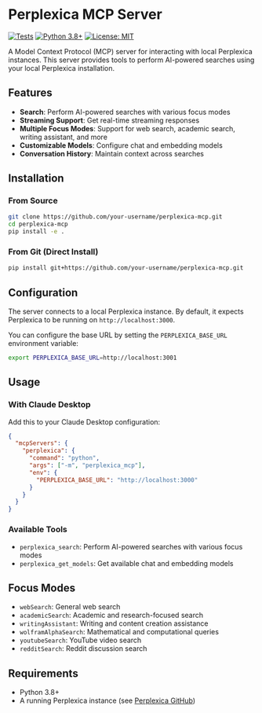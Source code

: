 # Perplexica MCP Server

[![Tests](https://github.com/your-username/perplexica-mcp/workflows/Tests/badge.svg)](https://github.com/your-username/perplexica-mcp/actions)
[![Python 3.8+](https://img.shields.io/badge/python-3.8+-blue.svg)](https://www.python.org/downloads/)
[![License: MIT](https://img.shields.io/badge/License-MIT-yellow.svg)](https://opensource.org/licenses/MIT)

A Model Context Protocol (MCP) server for interacting with local Perplexica instances. This server provides tools to perform AI-powered searches using your local Perplexica installation.

## Features

- **Search**: Perform AI-powered searches with various focus modes
- **Streaming Support**: Get real-time streaming responses
- **Multiple Focus Modes**: Support for web search, academic search, writing assistant, and more
- **Customizable Models**: Configure chat and embedding models
- **Conversation History**: Maintain context across searches

## Installation

### From Source

```bash
git clone https://github.com/your-username/perplexica-mcp.git
cd perplexica-mcp
pip install -e .
```

### From Git (Direct Install)

```bash
pip install git+https://github.com/your-username/perplexica-mcp.git
```

## Configuration

The server connects to a local Perplexica instance. By default, it expects Perplexica to be running on `http://localhost:3000`.

You can configure the base URL by setting the `PERPLEXICA_BASE_URL` environment variable:

```bash
export PERPLEXICA_BASE_URL=http://localhost:3001
```

## Usage

### With Claude Desktop

Add this to your Claude Desktop configuration:

```json
{
  "mcpServers": {
    "perplexica": {
      "command": "python",
      "args": ["-m", "perplexica_mcp"],
      "env": {
        "PERPLEXICA_BASE_URL": "http://localhost:3000"
      }
    }
  }
}
```

### Available Tools

- `perplexica_search`: Perform AI-powered searches with various focus modes
- `perplexica_get_models`: Get available chat and embedding models

## Focus Modes

- `webSearch`: General web search
- `academicSearch`: Academic and research-focused search
- `writingAssistant`: Writing and content creation assistance
- `wolframAlphaSearch`: Mathematical and computational queries
- `youtubeSearch`: YouTube video search
- `redditSearch`: Reddit discussion search

## Requirements

- Python 3.8+
- A running Perplexica instance (see [Perplexica GitHub](https://github.com/ItzCrazyKns/Perplexica))